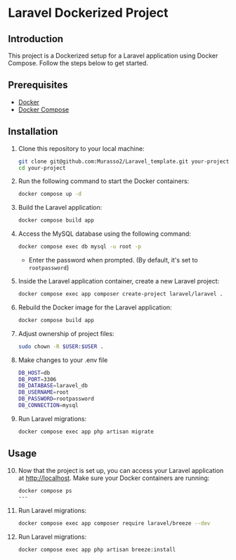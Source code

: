 # Laravel Dockerized Project

## Introduction

This project is a Dockerized setup for a Laravel application using Docker Compose. Follow the steps below to get started.

## Prerequisites

- [Docker](https://www.docker.com/get-started)
- [Docker Compose](https://docs.docker.com/compose/install/)

## Installation

1. Clone this repository to your local machine:

    ```bash
    git clone git@github.com:Murasso2/Laravel_template.git your-project
    cd your-project
    ```

2. Run the following command to start the Docker containers:

    ```bash
    docker compose up -d
    ```

3. Build the Laravel application:

    ```bash
    docker compose build app
    ```

4. Access the MySQL database using the following command:

    ```bash
    docker compose exec db mysql -u root -p
    ```

   - Enter the password when prompted. (By default, it's set to `rootpassword`)

5. Inside the Laravel application container, create a new Laravel project:

    ```bash
    docker compose exec app composer create-project laravel/laravel .
    ```

6. Rebuild the Docker image for the Laravel application:

    ```bash
    docker compose build app
    ```

7. Adjust ownership of project files:

    ```bash
    sudo chown -R $USER:$USER .
    ```

8. Make changes to your .env file
     ```bash
    DB_HOST=db
    DB_PORT=3306
    DB_DATABASE=laravel_db
    DB_USERNAME=root
    DB_PASSWORD=rootpassword
    DB_CONNECTION=mysql
    ``` 

9. Run Laravel migrations:

    ```bash
    docker compose exec app php artisan migrate
    ```


## Usage


10. Now that the project is set up, you can access your Laravel application at [http://localhost](http://localhost). Make sure your Docker containers are running:
    ```bash
    docker compose ps
    ---
11. Run Laravel migrations:

    ```bash
    docker compose exec app composer require laravel/breeze --dev
    ```
12. Run Laravel migrations:

    ```bash
    docker compose exec app php artisan breeze:install
    ```
